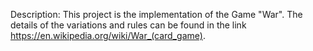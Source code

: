 Description:
This project is the implementation of the Game "War". The details of the variations and rules can be found in the link https://en.wikipedia.org/wiki/War_(card_game).
